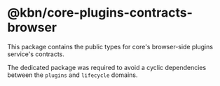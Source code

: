 # @kbn/core-plugins-contracts-browser

This package contains the public types for core's browser-side plugins service's contracts.

The dedicated package was required to avoid a cyclic dependencies between the `plugins` and `lifecycle` domains.

